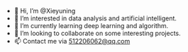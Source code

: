 - 👋 Hi, I’m @Xieyuning
- 👀 I’m interested in data analysis and artificial intelligent.
- 🌱 I’m currently learning deep learning and algorithm.
- 💞️ I’m looking to collaborate on some interesting projects.
- 📫 Contact me via 512206062@qq.com

<!---
Xieyuning/Xieyuning is a ✨ special ✨ repository because its `README.md` (this file) appears on your GitHub profile.
You can click the Preview link to take a look at your changes.
--->
